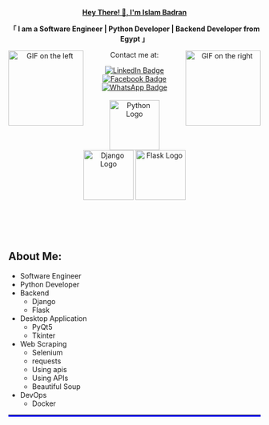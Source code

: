 <div align="center">
  <p><strong><a href="https://github.com/islam302">Hey There! 👋, I'm Islam Badran</a></strong></p>
  <p><strong>「 I am a Software Engineer | Python Developer | Backend Developer from Egypt 」</strong></p>

  <div align="center">
    <img align="right" width="150" src="https://user-images.githubusercontent.com/65187002/144930161-2f783401-8d27-4fdf-a2f7-cc0ba32f1f1f.gif" alt="GIF on the right">
    <img align="left" width="150" src="https://user-images.githubusercontent.com/65187002/144930161-2f783401-8d27-4fdf-a2f7-cc0ba32f1f1f.gif" alt="GIF on the left">
  </div>
  
<div align="center">
  <p>Contact me at:</p>
  <a href="https://www.linkedin.com/in/islam-badran-39a577225?utm_source=share&utm_campaign=share_via&utm_content=profile&utm_medium=android_app" target="_blank">
    <img src="https://img.shields.io/badge/LinkedIn-0077B5?style=for-the-badge&logo=linkedin&logoColor=white" alt="LinkedIn Badge">
  </a>
  <a href="https://www.facebook.com/islam.badran.77?locale=ar_AR" target="_blank">
    <img src="https://img.shields.io/badge/Facebook-1877F2?style=for-the-badge&logo=facebook&logoColor=white" alt="Facebook Badge">
  </a> 
  <a href="https://wa.link/bc2uxp" target="_blank">
    <img src="https://img.shields.io/badge/WhatsApp-25D366?style=for-the-badge&logo=whatsapp&logoColor=white" alt="WhatsApp Badge">
  </a>
</div>
      
<div align="center">
  <br>
  
  <img src="https://camo.githubusercontent.com/52ec9548f75773e7841dd77f89a654e8a0bc2cce02da2eb43f84240f50351512/68747470733a2f2f74656368737461636b2d67656e657261746f722e76657263656c2e6170702f707974686f6e2d69636f6e2e737667" alt="Python Logo" width="100">
  
  <img src="https://camo.githubusercontent.com/b24750380ccf58b0c7d79c7875d7300b2b99a49061c7e4199ac077c4713f7156/68747470733a2f2f74656368737461636b2d67656e657261746f722e76657263656c2e6170702f646a616e676f2d69636f6e2e737667" alt="Django Logo" width="100">
  
  <img src="https://camo.githubusercontent.com/2d821f427e22599bab98d58d10af94518c146882fb0037e742f69354aacacb6c/68747470733a2f2f74656368737461636b2d67656e657261746f722e76657263656c2e6170702f646f636b65722d69636f6e2e737667" alt="Flask Logo" width="100">
</div>

</div>

<div>
  <a name="about-me"></a>
  <br><br><br><br
  <hr style="border: none; border-top: 3px solid #ff0000;">


  <h2>About Me:</h2>
  <ul>
    <li>Software Engineer</li>
    <li>Python Developer</li>
    <li>Backend
      <ul>
        <li>Django</li>
        <li>Flask</li>
      </ul>
    </li>
    <li>Desktop Application
      <ul>
        <li>PyQt5</li>
        <li>Tkinter</li>
      </ul>
    </li>
    <li>Web Scraping
      <ul>
        <li>Selenium</li>
        <li>requests</li>
        <li>Using apis</li>
        <li>Using APIs</li>
        <li>Beautiful Soup</li>
      </ul>
    </li>
    <li>DevOps
      <ul>
        <li>Docker</li>
      </ul>
    </li>
  </ul>
  <hr style="border: none; border-bottom: 3px solid #0000ff;">
</div>
